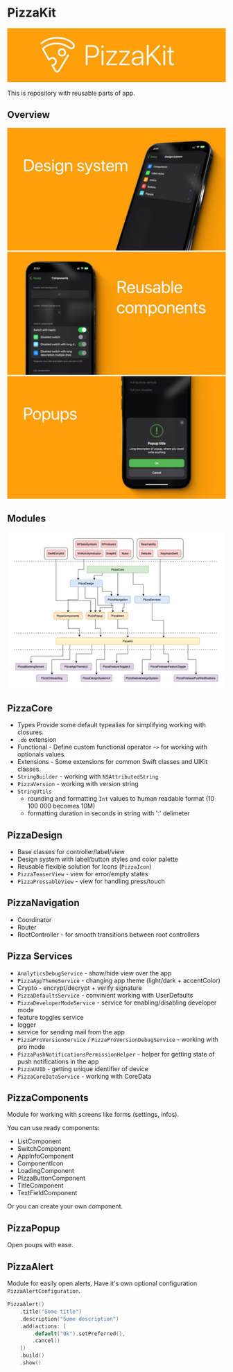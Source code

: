 # PizzaKit

![Logo](Resources/logo.jpg)

This is repository with reusable parts of app.

## Overview

![Design system](Resources/banner_1.jpg)
![Reusable components](Resources/banner_2.jpg)
![Popups](Resources/banner_3.jpg)

## Modules

![Diagram](Resources/diagram.png)

## PizzaCore

- Types Provide some default typealias for simplifying working with closures.
- `.do` extension
- Functional - Define custom functional operator `~>` for working with optionals values.
- Extensions - Some extensions for common Swift classes and UIKit classes.
- `StringBuilder` - working with `NSAttributedString`
- `PizzaVersion` - working with version string
- `StringUtils`
  - rounding and formatting `Int` values to human readable format (10 100 000 becomes 10M)
  - formatting duration in seconds in string with ':' delimeter

## PizzaDesign

- Base classes for controller/label/view
- Design system with label/button styles and color palette
- Reusable flexible solution for Icons (`PizzaIcon`)
- `PizzaTeaserView` - view for error/empty states
- `PizzaPressableView` - view for handling press/touch

## PizzaNavigation

- Coordinator
- Router
- RootController - for smooth transitions between root controllers

## Pizza Services

- `AnalyticsDebugService` - show/hide view over the app
- `PizzaAppThemeService` - changing app theme (light/dark + accentColor)
- Crypto - encrypt/decrypt + verify signature
- `PizzaDefaultsService` - convinient working with UserDefaults
- `PizzaDeveloperModeService` - service for enabling/disabling developer mode
- feature toggles service
- logger
- service for sending mail from the app
- `PizzaProVersionService` / `PizzaProVersionDebugService` - working with pro mode
- `PizzaPushNotificationsPermissionHelper` - helper for getting state of push notifications in the app
- `PizzaUUID` - getting unique identifier of device
- `PizzaCoreDataService` - working with CoreData

## PizzaComponents

Module for working with screens like forms (settings, infos).

You can use ready components:
- ListComponent
- SwitchComponent
- AppInfoComponent
- ComponentIcon
- LoadingComponent
- PizzaButtonComponent
- TitleComponent
- TextFieldComponent

Or you can create your own component.

## PizzaPopup

Open poups with ease.

## PizzaAlert

Module for easily open alerts.
Have it's own optional configuration `PizzaAlertConfiguration`.

```swift
PizzaAlert()
    .title("Some title")
    .description("Some description")
    .add(actions: [
        .default("Ok").setPreferred(),
        .cancel()
    ])
    .build()
    .show()
```
